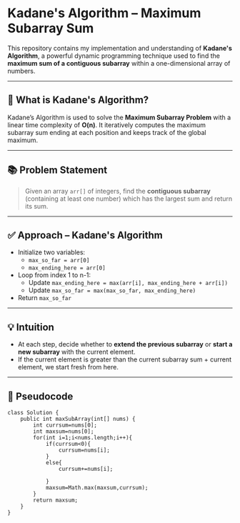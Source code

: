 # Kadane's Algorithm – Maximum Subarray Sum

This repository contains my implementation and understanding of **Kadane's Algorithm**, a powerful dynamic programming technique used to find the **maximum sum of a contiguous subarray** within a one-dimensional array of numbers.

---

## 📌 What is Kadane's Algorithm?

Kadane’s Algorithm is used to solve the **Maximum Subarray Problem** with a linear time complexity of **O(n)**. It iteratively computes the maximum subarray sum ending at each position and keeps track of the global maximum.

---

## 📚 Problem Statement

> Given an array `arr[]` of integers, find the **contiguous subarray** (containing at least one number) which has the largest sum and return its sum.

---

## ✅ Approach – Kadane's Algorithm

- Initialize two variables:
  - `max_so_far = arr[0]`
  - `max_ending_here = arr[0]`
- Loop from index 1 to n-1:
  - Update `max_ending_here = max(arr[i], max_ending_here + arr[i])`
  - Update `max_so_far = max(max_so_far, max_ending_here)`
- Return `max_so_far`

---

## 💡 Intuition

- At each step, decide whether to **extend the previous subarray** or **start a new subarray** with the current element.
- If the current element is greater than the current subarray sum + current element, we start fresh from here.

---

## 🧠 Pseudocode

```plaintext
class Solution {
    public int maxSubArray(int[] nums) {
        int currsum=nums[0];
        int maxsum=nums[0];
        for(int i=1;i<nums.length;i++){
            if(currsum<0){
                currsum=nums[i];
            }
            else{
                currsum+=nums[i];
               
            }
            maxsum=Math.max(maxsum,currsum);
        }
        return maxsum;
    }
}
